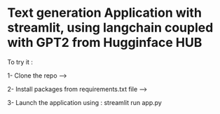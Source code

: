 # Text generation Application with streamlit, using langchain coupled with GPT2 from Hugginface HUB

To try it : 

1- Clone the repo --> 


2- Install packages from requirements.txt file -->



3- Launch the application using : streamlit run app.py
